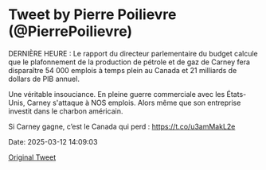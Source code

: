 # Tweet by Pierre Poilievre (@PierrePoilievre)

DERNIÈRE HEURE : Le rapport du directeur parlementaire du budget calcule que le plafonnement de la production de pétrole et de gaz de Carney fera disparaître 54 000 emplois à temps plein au Canada et 21 milliards de dollars de PIB annuel. 

Une véritable insouciance. En pleine guerre commerciale avec les États-Unis, Carney s'attaque à NOS emplois. Alors même que son entreprise investit dans le charbon américain. 

Si Carney gagne, c’est le Canada qui perd : https://t.co/u3amMakL2e

Date: 2025-03-12 14:09:03

[Original Tweet](https://x.com/PierrePoilievre/status/1899824966608015803)
